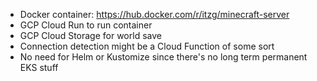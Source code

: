 * Docker container: https://hub.docker.com/r/itzg/minecraft-server
* GCP Cloud Run to run container
* GCP Cloud Storage for world save
* Connection detection might be a Cloud Function of some sort
* No need for Helm or Kustomize since there's no long term permanent EKS stuff
